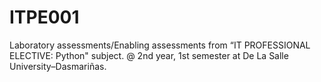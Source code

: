 # ITPE001
Laboratory assessments/Enabling assessments from “IT PROFESSIONAL ELECTIVE: Python" subject. @ 2nd year, 1st semester at De La Salle University–Dasmariñas.
